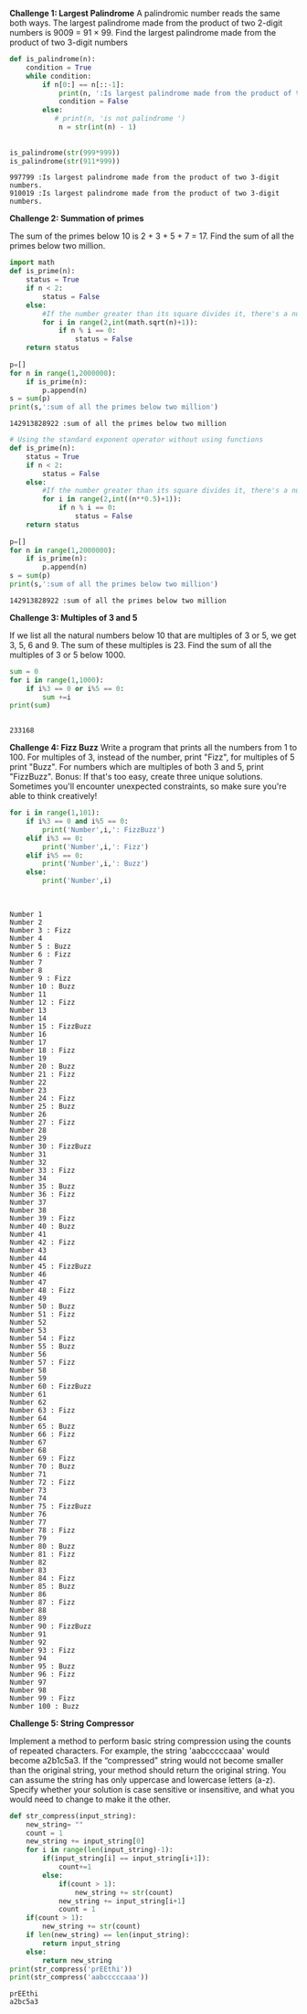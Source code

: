 
**Challenge 1: Largest Palindrome**
A palindromic number reads the same both ways. The largest palindrome made from the product of two 2-digit numbers is 9009 = 91 × 99. Find the largest palindrome made from the product of two 3-digit numbers



```python
def is_palindrome(n):
    condition = True
    while condition:
        if n[0:] == n[::-1]:
            print(n, ':Is largest palindrome made from the product of two 3-digit numbers.')
            condition = False
        else:
           # print(n, 'is not palindrome ')
            n = str(int(n) - 1)
 
 
is_palindrome(str(999*999))
is_palindrome(str(911*999))

```

    997799 :Is largest palindrome made from the product of two 3-digit numbers.
    910019 :Is largest palindrome made from the product of two 3-digit numbers.


**Challenge 2: Summation of primes**

The sum of the primes below 10 is 2 + 3 + 5 + 7 = 17. Find the sum of all the primes below two million.


```python
import math
def is_prime(n):
    status = True
    if n < 2:
        status = False
    else:
        #If the number greater than its square divides it, there's a number smaller than the square 
        for i in range(2,int(math.sqrt(n)+1)):
            if n % i == 0:
                status = False
    return status
 
p=[]
for n in range(1,2000000):
    if is_prime(n):
        p.append(n)
s = sum(p)
print(s,':sum of all the primes below two million')
```

    142913828922 :sum of all the primes below two million



```python
# Using the standard exponent operator without using functions
def is_prime(n):
    status = True
    if n < 2:
        status = False
    else:
        #If the number greater than its square divides it, there's a number smaller than the square 
        for i in range(2,int((n**0.5)+1)):
            if n % i == 0:
                status = False
    return status
 
p=[]
for n in range(1,2000000):
    if is_prime(n):
        p.append(n)
s = sum(p)
print(s,':sum of all the primes below two million')
```

    142913828922 :sum of all the primes below two million


**Challenge 3: Multiples of 3 and 5**

If we list all the natural numbers below 10 that are multiples of 3 or 5, we get 3, 5, 6 and 9. The sum of these multiples is 23. Find the sum of all the multiples of 3 or 5 below 1000.


```python
sum = 0
for i in range(1,1000):
    if i%3 == 0 or i%5 == 0:
        sum +=i
print(sum)        
        
```

    233168


**Challenge 4: Fizz Buzz**
Write a program that prints all the numbers from 1 to 100. For multiples of 3, instead of the number, print "Fizz", for multiples of 5 print "Buzz". For numbers which are multiples of both 3 and 5, print "FizzBuzz". Bonus: If that's too easy, create three unique solutions. Sometimes you'll encounter unexpected constraints, so make sure you're able to think creatively!



```python
for i in range(1,101):
    if i%3 == 0 and i%5 == 0:
        print('Number',i,': FizzBuzz')
    elif i%3 == 0:
        print('Number',i,': Fizz')
    elif i%5 == 0:
        print('Number',i,': Buzz')
    else:
        print('Number',i)
    
              
```

    Number 1
    Number 2
    Number 3 : Fizz
    Number 4
    Number 5 : Buzz
    Number 6 : Fizz
    Number 7
    Number 8
    Number 9 : Fizz
    Number 10 : Buzz
    Number 11
    Number 12 : Fizz
    Number 13
    Number 14
    Number 15 : FizzBuzz
    Number 16
    Number 17
    Number 18 : Fizz
    Number 19
    Number 20 : Buzz
    Number 21 : Fizz
    Number 22
    Number 23
    Number 24 : Fizz
    Number 25 : Buzz
    Number 26
    Number 27 : Fizz
    Number 28
    Number 29
    Number 30 : FizzBuzz
    Number 31
    Number 32
    Number 33 : Fizz
    Number 34
    Number 35 : Buzz
    Number 36 : Fizz
    Number 37
    Number 38
    Number 39 : Fizz
    Number 40 : Buzz
    Number 41
    Number 42 : Fizz
    Number 43
    Number 44
    Number 45 : FizzBuzz
    Number 46
    Number 47
    Number 48 : Fizz
    Number 49
    Number 50 : Buzz
    Number 51 : Fizz
    Number 52
    Number 53
    Number 54 : Fizz
    Number 55 : Buzz
    Number 56
    Number 57 : Fizz
    Number 58
    Number 59
    Number 60 : FizzBuzz
    Number 61
    Number 62
    Number 63 : Fizz
    Number 64
    Number 65 : Buzz
    Number 66 : Fizz
    Number 67
    Number 68
    Number 69 : Fizz
    Number 70 : Buzz
    Number 71
    Number 72 : Fizz
    Number 73
    Number 74
    Number 75 : FizzBuzz
    Number 76
    Number 77
    Number 78 : Fizz
    Number 79
    Number 80 : Buzz
    Number 81 : Fizz
    Number 82
    Number 83
    Number 84 : Fizz
    Number 85 : Buzz
    Number 86
    Number 87 : Fizz
    Number 88
    Number 89
    Number 90 : FizzBuzz
    Number 91
    Number 92
    Number 93 : Fizz
    Number 94
    Number 95 : Buzz
    Number 96 : Fizz
    Number 97
    Number 98
    Number 99 : Fizz
    Number 100 : Buzz


**Challenge 5: String Compressor**

Implement a method to perform basic string compression using the counts of repeated characters. For example, the string 'aabcccccaaa' would become a2b1c5a3. If the “compressed” string would not become smaller than the original string, your method should return the original string. You can assume the string has only uppercase and lowercase letters (a-z). Specify whether your solution is case sensitive or insensitive, and what you would need to change to make it the other.


```python
def str_compress(input_string):
    new_string= ""
    count = 1
    new_string += input_string[0]
    for i in range(len(input_string)-1):
        if(input_string[i] == input_string[i+1]):
            count+=1
        else:
            if(count > 1):
                new_string += str(count)
            new_string += input_string[i+1]
            count = 1
    if(count > 1):
        new_string += str(count)
    if len(new_string) == len(input_string):
        return input_string
    else:
        return new_string 
print(str_compress('prEEthi'))
print(str_compress('aabcccccaaa'))
```

    prEEthi
    a2bc5a3

